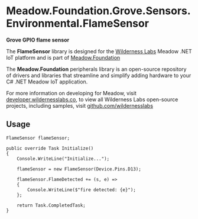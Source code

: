 # Meadow.Foundation.Grove.Sensors.Environmental.FlameSensor

**Grove GPIO flame sensor**

The **FlameSensor** library is designed for the [Wilderness Labs](www.wildernesslabs.co) Meadow .NET IoT platform and is part of [Meadow.Foundation](https://developer.wildernesslabs.co/Meadow/Meadow.Foundation/)

The **Meadow.Foundation** peripherals library is an open-source repository of drivers and libraries that streamline and simplify adding hardware to your C# .NET Meadow IoT application.

For more information on developing for Meadow, visit [developer.wildernesslabs.co](http://developer.wildernesslabs.co/), to view all Wilderness Labs open-source projects, including samples, visit [github.com/wildernesslabs](https://github.com/wildernesslabs/)

## Usage

```
FlameSensor flameSensor;

public override Task Initialize()
{
    Console.WriteLine("Initialize...");

    flameSensor = new FlameSensor(Device.Pins.D13);

    flameSensor.FlameDetected += (s, e) =>
    {
        Console.WriteLine($"fire detected: {e}");
    };

    return Task.CompletedTask;
}

```
